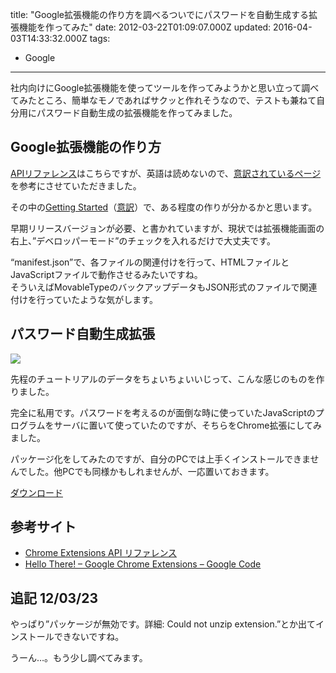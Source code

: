 title: "Google拡張機能の作り方を調べるついでにパスワードを自動生成する拡張機能を作ってみた"
date: 2012-03-22T01:09:07.000Z
updated: 2016-04-03T14:33:32.000Z
tags: 
  - Google
---

社内向けにGoogle拡張機能を使ってツールを作ってみようかと思い立って調べてみたところ、簡単なモノであればサクッと作れそうなので、テストも兼ねて自分用にパスワード自動生成の拡張機能を作ってみました。


## Google拡張機能の作り方

[APIリファレンス](http://code.google.com/chrome/extensions/docs.html)はこちらですが、英語は読めないので、[意訳されているページ](http://dev.screw-axis.com/doc/chrome_extensions/)を参考にさせていただきました。

その中の[Getting Started](http://code.google.com/chrome/extensions/getstarted.html)（[意訳](http://dev.screw-axis.com/doc/chrome_extensions/tutorials/getting_started/)）で、ある程度の作りが分かるかと思います。

早期リリースバージョンが必要、と書かれていますが、現状では拡張機能画面の右上、”デベロッパーモード”のチェックを入れるだけで大丈夫です。

“manifest.json”で、各ファイルの関連付けを行って、HTMLファイルとJavaScriptファイルで動作させるみたいですね。  
 そういえばMovableTypeのバックアップデータもJSON形式のファイルで関連付けを行っていたような気がします。


## パスワード自動生成拡張

![](/content/images/2016/04/image.jpg)

先程のチュートリアルのデータをちょいちょいいじって、こんな感じのものを作りました。

完全に私用です。パスワードを考えるのが面倒な時に使っていたJavaScriptのプログラムをサーバに置いて使っていたのですが、そちらをChrome拡張にしてみました。

パッケージ化をしてみたのですが、自分のPCでは上手くインストールできませんでした。他PCでも同様かもしれませんが、一応置いておきます。

[ダウンロード](http://demo.sus-happy.net/chrome/makepass.crx)


## 参考サイト

- [Chrome Extensions API リファレンス](http://dev.screw-axis.com/doc/chrome_extensions/)
- [Hello There! – Google Chrome Extensions – Google Code](http://code.google.com/chrome/extensions/docs.html)


## 追記 12/03/23

やっぱり”パッケージが無効です。詳細: Could not unzip extension.”とか出てインストールできないですね。

うーん…。もう少し調べてみます。
